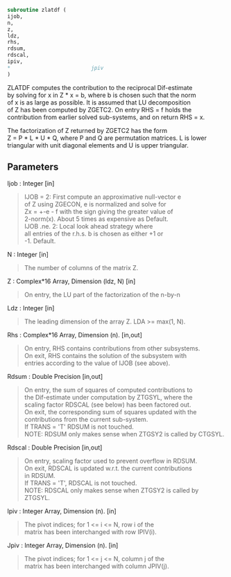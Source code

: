 ```fortran  
subroutine zlatdf (  
ijob,  
n,  
z,  
ldz,  
rhs,  
rdsum,  
rdscal,  
ipiv,  
*                          jpiv  
)  
```  
  
ZLATDF computes the contribution to the reciprocal Dif-estimate  
by solving for x in Z * x = b, where b is chosen such that the norm  
of x is as large as possible. It is assumed that LU decomposition  
of Z has been computed by ZGETC2. On entry RHS = f holds the  
contribution from earlier solved sub-systems, and on return RHS = x.  
  
The factorization of Z returned by ZGETC2 has the form  
Z = P * L * U * Q, where P and Q are permutation matrices. L is lower  
triangular with unit diagonal elements and U is upper triangular.  
  
## Parameters  
Ijob : Integer [in]  
> IJOB = 2: First compute an approximative null-vector e  
> of Z using ZGECON, e is normalized and solve for  
> Zx = +-e - f with the sign giving the greater value of  
> 2-norm(x).  About 5 times as expensive as Default.  
> IJOB .ne. 2: Local look ahead strategy where  
> all entries of the r.h.s. b is chosen as either +1 or  
> -1.  Default.  
  
N : Integer [in]  
> The number of columns of the matrix Z.  
  
Z : Complex*16 Array, Dimension (ldz, N) [in]  
> On entry, the LU part of the factorization of the n-by-n  
  
Ldz : Integer [in]  
> The leading dimension of the array Z.  LDA >= max(1, N).  
  
Rhs : Complex*16 Array, Dimension (n). [in,out]  
> On entry, RHS contains contributions from other subsystems.  
> On exit, RHS contains the solution of the subsystem with  
> entries according to the value of IJOB (see above).  
  
Rdsum : Double Precision [in,out]  
> On entry, the sum of squares of computed contributions to  
> the Dif-estimate under computation by ZTGSYL, where the  
> scaling factor RDSCAL (see below) has been factored out.  
> On exit, the corresponding sum of squares updated with the  
> contributions from the current sub-system.  
> If TRANS = 'T' RDSUM is not touched.  
> NOTE: RDSUM only makes sense when ZTGSY2 is called by CTGSYL.  
  
Rdscal : Double Precision [in,out]  
> On entry, scaling factor used to prevent overflow in RDSUM.  
> On exit, RDSCAL is updated w.r.t. the current contributions  
> in RDSUM.  
> If TRANS = 'T', RDSCAL is not touched.  
> NOTE: RDSCAL only makes sense when ZTGSY2 is called by  
> ZTGSYL.  
  
Ipiv : Integer Array, Dimension (n). [in]  
> The pivot indices; for 1 <= i <= N, row i of the  
> matrix has been interchanged with row IPIV(i).  
  
Jpiv : Integer Array, Dimension (n). [in]  
> The pivot indices; for 1 <= j <= N, column j of the  
> matrix has been interchanged with column JPIV(j).  
  
